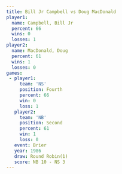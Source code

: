 ```yaml
---
title: Bill Jr Campbell vs Doug MacDonald
player1:                 
  name: Campbell, Bill Jr
  percent: 66            
  wins: 0                
  losses: 1              
player2:                 
  name: MacDonald, Doug  
  percent: 61            
  wins: 1                
  losses: 0              
games:
 - player1:          
     team: 'NS'      
     position: Fourth
     percent: 66     
     win: 0          
     loss: 1         
   player2:          
     team: 'NB'      
     position: Second
     percent: 61     
     win: 1          
     loss: 0         
   event: Brier        
   year: 1986          
   draw: Round Robin(1)
   score: NB 10 - NS 3 
---
```


